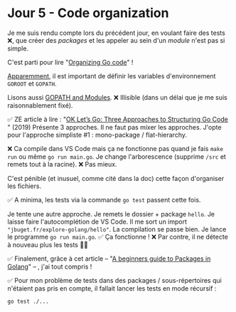 # Jour 5 - Code organization

Je me suis rendu compte lors du précédent jour, en voulant faire des tests ❌, que créer des *packages* et les appeler au sein d'un *module* n'est pas si simple.

C'est parti pour lire "[Organizing Go code](https://go.dev/blog/organizing-go-code)" !

[Apparemment](https://www.jetbrains.com/help/go/configuring-goroot-and-gopath.html#gopath), il est important de définir les variables d'environnement `GOROOT` et `GOPATH`.

Lisons aussi [GOPATH and Modules](https://pkg.go.dev/cmd/go#hdr-GOPATH_and_Modules).
❌ Illisible (dans un délai que je me suis raisonnablement fixé).

✅ ZE article à lire : "[OK Let’s Go: Three Approaches to Structuring Go Code
](https://www.humansecurity.com/tech-engineering-blog/ok-lets-go-three-approaches-to-structuring-go-code)" (2019)
Présente 3 approches.
Il ne faut pas mixer les approches.
J'opte pour l'approche simpliste #1 : mono-package / flat-hierarchy.

❌ Ca compile dans VS Code mais ça ne fonctionne pas quand je fais `make run` ou même `go run main.go`.
Je change l'arborescence (supprime `/src` et remets tout à la racine).
❌ Pas mieux.

C'est pénible (et inusuel, comme cité dans la doc) cette façon d'organiser les fichiers.

✅ A minima, les tests via la commande `go test` passent cette fois.

Je tente une autre approche.
Je remets le dossier + package `hello`.
Je laisse faire l'autocomplétion de VS Code.
Il me sort un import `"jbuget.fr/explore-golang/hello"`.
La compilation se passe bien.
Je lance le programme `go run main.go`.
✅ Ça fonctionne !
❌ Par contre, il ne détecte à nouveau plus les tests 🤦‍♂️

✅ Finalement, grâce à cet article – "[A beginners guide to Packages in Golang](https://www.callicoder.com/golang-packages/)" – , j'ai tout compris ! 

✅ Pour mon problème de tests dans des packages / sous-répertoires qui n'étaient pas pris en compte, il fallait lancer les tests en mode récursif :

```shell
go test ./...
```
